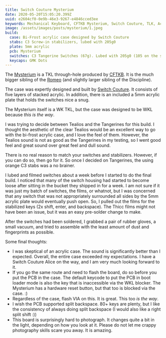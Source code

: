 ```yaml
---
title: Switch Couture Mysterium
date: 2020-05-20T15:05:20.399Z
uuid: e2604cf0-0e9b-46e3-9267-e4846cced3ee
keywords: Mechanical Keyboard, CFTKB Mysterium, Switch Couture, TLK, Acrylic keyboard
image: /assets/images/posts/mysterium/1.jpeg
build:
  case: Bi-Frost acrylic case designed by Switch Couture
  stabs: C3 Screw-in stabilizers, lubed with 205g0
  plate: 5mm acrylic
  pcb: Mysterium
  switches: C3 Tangerine Switches (67g). Lubed with 205g0 (105 on the springs) and thicc filmed
  keycaps: GMK Dots
---
```


The [Mysterium](https://www.cftkb.com/shop/mysterium-tkl-diy-keyboard-kit) is a TKL through-hole produced by [CFTKB](https://www.cftkb.com). It is the much bigger sibling of the [Romeo](https://scottw.com/boards/romeo_spring/) (and slightly larger sibling of the Discipline).

The case was expertly designed and built by [Switch Couture](https://switchcouture.com). It consists of five layers of stacked acrylic. In addition, there is an included a 5mm acrylic plate that holds the switches nice a snug.

The Mysterium itself is a WK TKL, but the case was designed to be WKL because _this is the way_.

I was trying to decide between Tealios and the Tangerines for this build. I thought the aesthetic of the clear Tealios would be an excellent way to go with the bi-frost acrylic case, and I love the feel of them. However, the Tealios sound is not as good as the Tangerines in my testing, so I went good feel and great sound over great feel and dull sound.

There is no real reason to match your switches and stabilizers. However, if you can do so, then go for it. So once I decided on Tangerines, the using orange C3 stabs was a no brainer.

I lubed and filmed switches about a week before I started to do the final build. I noticed that many of the switch housing had started to become loose after sitting in the bucket they shipped in for a week. I am not sure if it was just my batch of switches, the films, or whatnot, but I was concerned that any switch that was not appropriately surrounded all sides by the 5mm acrylic plate would eventually push open. So, I pulled out the films for the stabilized keys (2x shift, enter, and backspace). The Thicc films might not have been an issue, but it was an easy pre-solder change to make.

After the switches had been soldered, I grabbed a pair of rubber gloves, a small vacuum, and tried to assemble with the least amount of dust and fingerprints as possible.

Some final thoughts:

- I was skeptical of an acrylic case. The sound is significantly better than I expected. Overall, the entire case exceeded my expectations. I have a Switch Couture Alice on the way, and I am very much looking forward to it.
- If you go the same route and need to flash the board, do so before you put the PCB in the case. The default keycode to put the PCB in boot loader mode is also the key that is inaccessible via the WKL blocker. The Mysterium has a hardware reset button, but that too is blocked via the case. :)
- Regardless of the case, flash VIA on this. It is great. This too _is the way_.
- I wish the PCB supported split backspace. 80+ keys are plenty, but I like the consistency of always doing split backspace (I would also like a right split shift :))
- This board is surprisingly hard to photograph. It changes quite a bit in the light, depending on how you look at it. Please do not let me crappy photography skills scare you away. It is amazing.
